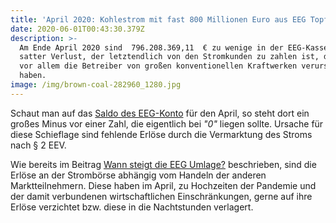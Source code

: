 ```yaml
---
title: 'April 2020: Kohlestrom mit fast 800 Millionen Euro aus EEG Topf finanziert'
date: 2020-06-01T00:43:30.379Z
description: >-
  Am Ende April 2020 sind  796.208.369,11  € zu wenige in der EEG-Kasse. Ein
  satter Verlust, der letztendlich von den Stromkunden zu zahlen ist, den aber
  vor allem die Betreiber von großen konventionellen Kraftwerken verursacht
  haben.
image: /img/brown-coal-282960_1280.jpg
---
```

Schaut man auf das [Saldo des EEG-Konto](https://www.netztransparenz.de/portals/1/Aktuelle_Daten_zu_den_Einnahmen-_und_Ausgabenpositionen_nach_EEAV_April_2020.pdf) für den April, so steht dort ein großes Minus vor einer Zahl, die eigentlich bei _"0"_ liegen sollte. Ursache für diese Schieflage sind fehlende Erlöse durch die Vermarktung des Stroms nach § 2 EEV. 

Wie bereits im Beitrag [Wann steigt die EEG Umlage?](https://corrently.blog/post/wann-steigt-die-eeg-umlage-und-wer-profitiert-davon/) beschrieben, sind die Erlöse an der Strombörse abhängig vom Handeln der anderen Marktteilnehmern. Diese haben im April, zu Hochzeiten der Pandemie und der damit verbundenen wirtschaftlichen Einschränkungen, gerne auf ihre Erlöse verzichtet bzw. diese in die Nachtstunden verlagert.
